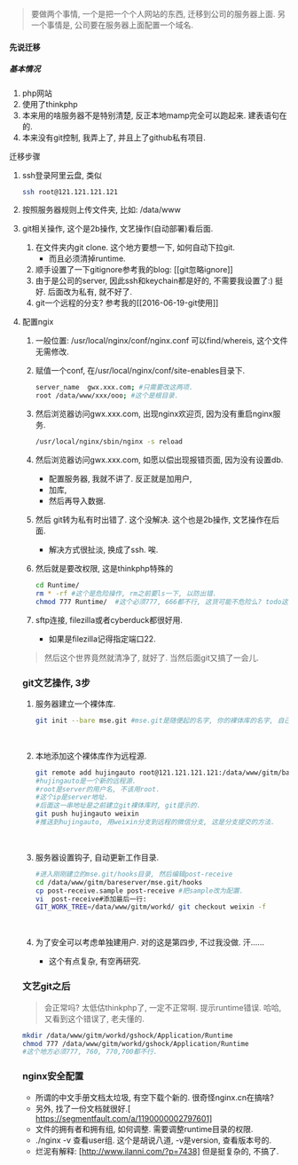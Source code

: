 > 要做两个事情, 一个是把一个个人网站的东西, 迁移到公司的服务器上面. 另一个事情是, 公司要在服务器上面配置一个域名.

#### 先说迁移

##### 基本情况

1. php网站
2. 使用了thinkphp
3. 本来用的啥服务器不是特别清楚, 反正本地mamp完全可以跑起来. 建表语句在的.
4. 本来没有git控制, 我弄上了, 并且上了github私有项目.

迁移步骤

1. ssh登录阿里云盘, 类似

   ```sh
   ssh root@121.121.121.121
   ```

2. 按照服务器规则上传文件夹, 比如: /data/www

3. git相关操作, 这个是2b操作, 文艺操作(自动部署)看后面.

   1. 在文件夹内git clone. 这个地方要想一下, 如何自动下拉git.  
      - 而且必须清掉runtime.
   2. 顺手设置了一下gitignore参考我的blog: [[git忽略ignore]]
   3. 由于是公司的server, 因此ssh和keychain都是好的, 不需要我设置了:) 挺好. 后面改为私有, 就不好了.
   4. git一个远程的分支? 参考我的[[2016-06-19-git使用]]

4. 配置ngix

   1. 一般位置: /usr/local/nginx/conf/nginx.conf 可以find/whereis, 这个文件无需修改.

   2. 赋值一个conf, 在/usr/local/nginx/conf/site-enables目录下.

      ```sh
      server_name  gwx.xxx.com; #只需要改这两项.
      root /data/www/xxx/ooo; #这个是根目录.
      ```

   3. 然后浏览器访问gwx.xxx.com, 出现nginx欢迎页, 因为没有重启nginx服务.

      ```sh
      /usr/local/nginx/sbin/nginx -s reload
      ```

   4. 然后浏览器访问gwx.xxx.com, 如愿以偿出现报错页面, 因为没有设置db.

      - 配置服务器, 我就不讲了. 反正就是加用户, 
      - 加库, 
      - 然后再导入数据.

   5. 然后 git转为私有时出错了. 这个没解决.  这个也是2b操作, 文艺操作在后面.

      -  解决方式很扯淡, 换成了ssh. 唉.

   6. 然后就是要改权限, 这是thinkphp特殊的

      ```sh
      cd Runtime/
      rm * -rf #这个是危险操作, rm之前要ls一下, 以防出错.
      chmod 777 Runtime/  #这个必须777, 666都不行, 这货可能不危险么? todo这个权限不合理. 要看看nginx的运行权限.
      ```

   7. sftp连接,  filezilla或者cyberduck都很好用. 

      - 如果是filezilla记得指定端口22.

   > 然后这个世界竟然就清净了, 就好了. 当然后面git又搞了一会儿.

   ### git文艺操作, 3步

   1. 服务器建立一个裸体库.

      ```sh
      git init --bare mse.git #mse.git是随便起的名字, 你的裸体库的名字, 自己可以随便起名
      ```

      ​

   2. 本地添加这个裸体库作为远程源.

      ```sh
      git remote add hujingauto root@121.121.121.121:/data/www/gitm/bareserver/mse.git 
      #hujingauto是一个新的远程源.
      #root是server的用户名, 不该用root.
      #这个ip是server地址.
      #后面这一串地址是之前建立git裸体库时, git提示的.
      git push hujingauto weixin
      #推送到hujingauto, 用weixin分支到远程的微信分支, 这是分支提交的方法.
      ```

      ​

   3. 服务器设置钩子, 自动更新工作目录.

      ```sh
      #进入刚刚建立的mse.git/hooks目录, 然后编辑post-receive
      cd /data/www/gitm/bareserver/mse.git/hooks
      cp post-receive.sample post-receive #把sample改为配置.
      vi  post-receive#添加最后一行: 
      GIT_WORK_TREE=/data/www/gitm/workd/ git checkout weixin -f
      ```

      ​

   4. 为了安全可以考虑单独建用户. 对的这是第四步, 不过我没做. 汗......

      - 这个有点复杂, 有空再研究.

   ### 文艺git之后

   > 会正常吗? 太低估thinkphp了, 一定不正常啊. 提示runtime错误. 哈哈, 又看到这个错误了, 老夫懂的.

   ```sh
   mkdir /data/www/gitm/workd/gshock/Application/Runtime
   chmod 777 /data/www/gitm/workd/gshock/Application/Runtime
   #这个地方必须777, 760, 770,700都不行.
   ```

   ### nginx安全配置

   - 所谓的中文手册文档太垃圾, 有空下载个新的. 很奇怪nginx.cn在搞啥?
   - 另外, 找了一份文档就很好.[ https://segmentfault.com/a/1190000002797601]
   - 文件的拥有者和拥有组, 如何调整. 需要调整runtime目录的权限.
   - ./nginx -v 查看user组. 这个是胡说八道, -v是version, 查看版本号的.
   - 烂泥有解释: [http://www.ilanni.com/?p=7438] 但是挺复杂的, 不搞了.


